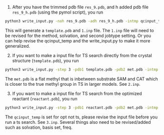 1. After you have the trimmed pdb file `res_9.pdb`, and h added pdb file `res_9_h.pdb` (using the pymol script), you run
```bash
python3 write_input.py -noh res_9.pdb -adh res_9_h.pdb -intmp qcinput_temp -c 2
```
This will generate a `template.pdb` and `1.inp` file. The `1.inp` file will need to be revised for the method, solvation, and second jobtype setting.
Or you can help revise the qcinput_temp and the write_input.py to make it more generalized.

2. If you want to make a input file for TS search directly from the crystal structure (`template.pdb`), you run
``` bash
python3 write_input.py -step 3 -pdb1 template.pdb -pdb2 met.pdb -intmp qcinput_temp -c 2
```
The `met.pdb` is a flat methyl that is inbetween substrate SAM and CAT which is closer to the true methyl group in TS in larger models. See `2.inp`.

3. If you want to make a input file for TS search from the optimized reactant (`reactant.pdb`), you run
```bash
python3 write_input.py -step 3 -pdb1 reactant.pdb -pdb2 met.pdb -intmp qcinput_temp -c 2
```
The `qcinput_temp` is set for opt not ts, please revise the input file before you run a ts search. See `3.inp`.
Several things also need to be revised/added such as solvation, basis set, freq.
